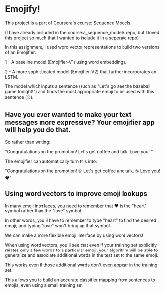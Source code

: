 # Emojify!
This project is a part of Coursera's course: Sequence Models.

(I have already included in the coursera_sequence_models repo, but I loved this project so much that I wanted to include it in a seperate repo)

In this assignment, I used word vector representations to build two versions of an Emojifier:

   1 - A baseline model (Emojifier-V1) using word embeddings.
   
   2 - A more sophisticated model (Emojifier-V2) that further incorporates an LSTM.
   
   The model which inputs a sentence (such as "Let's go see the baseball game tonight!") and finds the most appropriate emoji to be used with this sentence (⚾️).

## Have you ever wanted to make your text messages more expressive? Your emojifier app will help you do that. 
So rather than writing:

  "Congratulations on the promotion! Let's get coffee and talk. Love you! "

The emojifier can automatically turn this into:

   "Congratulations on the promotion! 👍 Let's get coffee and talk. ☕️ Love you! ❤️"

 
## Using word vectors to improve emoji lookups

   In many emoji interfaces, you need to remember that ❤️ is the "heart" symbol rather than the "love" symbol.
    
   In other words, you'll have to remember to type "heart" to find the desired emoji, and typing "love" won't bring up that symbol.
      
   We can make a more flexible emoji interface by using word vectors!
    
   When using word vectors, you'll see that even if your training set explicitly relates only a few words to a particular emoji, your algorithm will be able to generalize and associate additional words in the test set to the same emoji.
    
   This works even if those additional words don't even appear in the training set.
        
   This allows you to build an accurate classifier mapping from sentences to emojis, even using a small training set.


